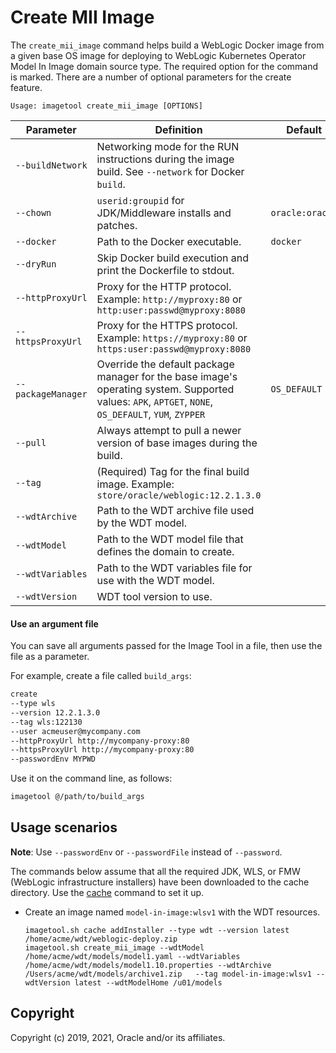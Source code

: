 # Create MII Image

The `create_mii_image` command helps build a WebLogic Docker image from a given base OS image for deploying to WebLogic Kubernetes Operator Model In Image domain source type. The required option for the command is marked. There are a number of optional parameters for the create feature.

```
Usage: imagetool create_mii_image [OPTIONS]
```

| Parameter | Definition | Default |
| --- | --- | --- |
| `--buildNetwork` | Networking mode for the RUN instructions during the image build.  See `--network` for Docker `build`.  |   |
| `--chown` | `userid:groupid` for JDK/Middleware installs and patches.  | `oracle:oracle` |
| `--docker` | Path to the Docker executable.  |  `docker` |
| `--dryRun` | Skip Docker build execution and print the Dockerfile to stdout.  |  |
| `--httpProxyUrl` | Proxy for the HTTP protocol. Example: `http://myproxy:80` or `http:user:passwd@myproxy:8080`  |   |
| `--httpsProxyUrl` | Proxy for the HTTPS protocol. Example: `https://myproxy:80` or `https:user:passwd@myproxy:8080`  |   |
| `--packageManager` | Override the default package manager for the base image's operating system. Supported values: `APK`, `APTGET`, `NONE`, `OS_DEFAULT`, `YUM`, `ZYPPER`  | `OS_DEFAULT`  |
| `--pull` | Always attempt to pull a newer version of base images during the build.  |   |
| `--tag` | (Required) Tag for the final build image. Example: `store/oracle/weblogic:12.2.1.3.0`  |   |
| `--wdtArchive` | Path to the WDT archive file used by the WDT model.  |   |
| `--wdtModel` | Path to the WDT model file that defines the domain to create.  |   |
| `--wdtVariables` | Path to the WDT variables file for use with the WDT model.  |   |
| `--wdtVersion` | WDT tool version to use.  |   |


#### Use an argument file

You can save all arguments passed for the Image Tool in a file, then use the file as a parameter.

For example, create a file called `build_args`:

```bash
create
--type wls
--version 12.2.1.3.0
--tag wls:122130
--user acmeuser@mycompany.com
--httpProxyUrl http://mycompany-proxy:80
--httpsProxyUrl http://mycompany-proxy:80
--passwordEnv MYPWD

```

Use it on the command line, as follows:

```bash
imagetool @/path/to/build_args
```

## Usage scenarios

**Note**: Use `--passwordEnv` or `--passwordFile` instead of `--password`.

The commands below assume that all the required JDK, WLS, or FMW (WebLogic infrastructure installers) have been downloaded
 to the cache directory. Use the [cache](cache.md) command to set it up.

- Create an image named `model-in-image:wlsv1` with the WDT resources.
  
  ```
  imagetool.sh cache addInstaller --type wdt --version latest /home/acme/wdt/weblogic-deploy.zip
  imagetool.sh create_mii_image --wdtModel /home/acme/wdt/models/model1.yaml --wdtVariables /home/acme/wdt/models/model1.10.properties --wdtArchive /Users/acme/wdt/models/archive1.zip   --tag model-in-image:wlsv1 --wdtVersion latest --wdtModelHome /u01/models
  ```

## Copyright
Copyright (c) 2019, 2021, Oracle and/or its affiliates.
